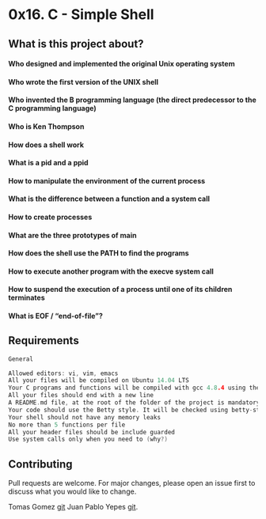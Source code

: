 # 0x16. C - Simple Shell



## What is this project about?

#### Who designed and implemented the original Unix operating system
#### Who wrote the first version of the UNIX shell
#### Who invented the B programming language (the direct predecessor to the C programming language)
#### Who is Ken Thompson
#### How does a shell work
#### What is a pid and a ppid
#### How to manipulate the environment of the current process
#### What is the difference between a function and a system call
#### How to create processes
#### What are the three prototypes of main
#### How does the shell use the PATH to find the programs
#### How to execute another program with the execve system call
#### How to suspend the execution of a process until one of its children terminates
#### What is EOF / “end-of-file”?


## Requirements

```c
General

Allowed editors: vi, vim, emacs
All your files will be compiled on Ubuntu 14.04 LTS
Your C programs and functions will be compiled with gcc 4.8.4 using the flags -Wall -Werror -Wextra and -pedantic
All your files should end with a new line
A README.md file, at the root of the folder of the project is mandatory
Your code should use the Betty style. It will be checked using betty-style.pl and betty-doc.pl
Your shell should not have any memory leaks
No more than 5 functions per file
All your header files should be include guarded
Use system calls only when you need to (why?)
```

## Contributing
Pull requests are welcome. For major changes, please open an issue first to discuss what you would like to change.

Tomas Gomez [git](https://github.com/tomasgvgt)
Juan Pablo Yepes [git](https://github.com/PabloYepes27).

